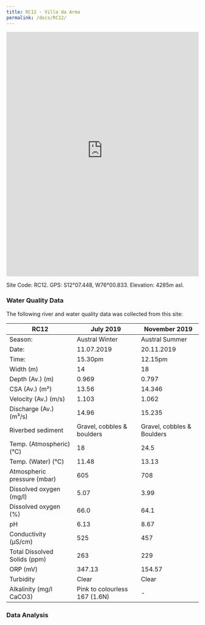 ```yaml
---
title: RC12 - Villa da Arma
permalink: /docs/RC12/
---
```


<iframe width="100%" height="640" allowfullscreen style="border-style:none;" src="https://cavep-undc-hosting.netlify.com/sites/RC12/app-files/"></iframe>

Site Code: RC12.  GPS: S12°07.448, W76°00.833. Elevation:
4285m asl.

### Water Quality Data

The following river and water quality data was collected from this site:

| RC12                        | July 2019                      | November 2019            |
|------------------------------|-------------------------------|--------------------------|
| Season:                      | Austral Winter                | Austral Summer           |
| Date:                        | 11.07.2019                    | 20.11.2019               |
| Time:                        | 15.30pm                       | 12.15pm                  |
| Width (m)                    | 14                            | 18                       |
| Depth (Av.) (m)              | 0.969                         | 0.797                    |
| CSA (Av.) (m²)               | 13.56                         | 14.346                   |
| Velocity (Av.) (m/s)         | 1.103                         | 1.062                    |
| Discharge (Av.) (m³/s)       | 14.96                         | 15.235                   |
| Riverbed sediment            | Gravel, cobbles & boulders    | Gravel, cobbles & Boulders |
| Temp. (Atmospheric) (°C)     | 18                            | 24.5
| Temp. (Water) (°C)           | 11.48                         | 13.13                    |
| Atmospheric pressure (mbar)  | 605                           | 708                      |
| Dissolved oxygen (mg/l)      | 5.07                          | 3.99                     |
| Dissolved oxygen (%)         | 66.0                          | 64.1                     |
| pH                           | 6.13                          | 8.67                     |
| Conductivity (µS/cm)         | 525                           | 457                      |
| Total Dissolved Solids (ppm) | 263                           | 229                      |
| ORP (mV)                     | 347.13                        | 154.57                   |
| Turbidity                    | Clear                         | Clear                    |
| Alkalinity (mg/l CaCO3)      | Pink to colourless 167 (1.6N) |  -                       |

### Data Analysis
